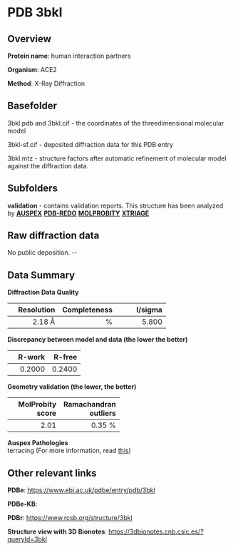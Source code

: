 # PDB 3bkl

## Overview

**Protein name**: human interaction partners

**Organism**: ACE2

**Method**: X-Ray Diffraction



## Basefolder

3bkl.pdb and 3bkl.cif - the coordinates of the threedimensional molecular model

3bkl-sf.cif - deposited diffraction data for this PDB entry

3bkl.mtz - structure factors after automatic refinement of molecular model against the diffraction data.

## Subfolders





**validation** - contains validation reports. This structure has been analyzed by [**AUSPEX**](https://github.com/thorn-lab/coronavirus_structural_task_force/tree/master/pdb/human_interaction_partners/ACE2/3bkl/validation/auspex) [**PDB-REDO**](https://github.com/thorn-lab/coronavirus_structural_task_force/tree/master/pdb/human_interaction_partners/ACE2/3bkl/validation/pdb-redo) [**MOLPROBITY**](https://github.com/thorn-lab/coronavirus_structural_task_force/tree/master/pdb/human_interaction_partners/ACE2/3bkl/validation/molprobity) [**XTRIAGE**](https://github.com/thorn-lab/coronavirus_structural_task_force/blob/master/pdb/human_interaction_partners/ACE2/3bkl/validation/Xtriage_output.log)  



## Raw diffraction data

No public deposition. --<br> 

## Data Summary
**Diffraction Data Quality**

|   | Resolution | Completeness| I/sigma |
|---|-------------:|----------------:|--------------:|
|   |2.18 Å|      %|<img width=50/>5.800|

**Discrepancy between model and data (the lower the better)**

|   | **R-work**| **R-free**   
|---|-------------:|----------------:|           
||  0.2000|  0.2400|

**Geometry validation (the lower, the better)**

|   |**MolProbity<br>score**| **Ramachandran<br>outliers** 
|---|-------------:|----------------:|
||  2.01|  0.35 %|

**Auspex Pathologies**<br> terracing (For more information, read [this](https://github.com/thorn-lab/coronavirus_structural_task_force/blob/master/pdb/human_interaction_partners/ACE2/3bkl/validation/auspex/3bkl_auspex_comments.txt))

 



## Other relevant links 
**PDBe**:  https://www.ebi.ac.uk/pdbe/entry/pdb/3bkl

**PDBe-KB**:  
 
**PDBr**: https://www.rcsb.org/structure/3bkl 

**Structure view with 3D Bionotes**: https://3dbionotes.cnb.csic.es/?queryId=3bkl

